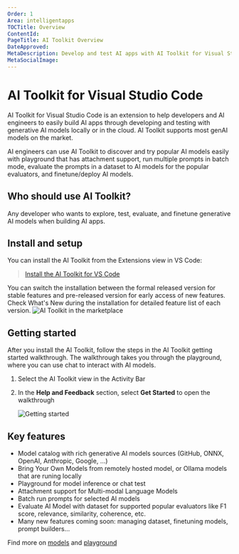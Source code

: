 ```yaml
---
Order: 1
Area: intelligentapps
TOCTitle: Overview
ContentId:
PageTitle: AI Toolkit Overview
DateApproved:
MetaDescription: Develop and test AI apps with AI Toolkit for Visual Studio Code. Inference test, batch run, evaluate, finetune and deploy LLMs and SLMs.
MetaSocialImage:
---
```


# AI Toolkit for Visual Studio Code


AI Toolkit for Visual Studio Code is an extension to help developers and AI engineers to easily build AI apps through developing and testing with generative AI models locally or in the cloud. AI Toolkit supports most genAI models on the market.

AI engineers can use AI Toolkit to discover and try popular AI models easily with playground that has attachment support, run multiple prompts in batch mode, evaluate the prompts in a dataset to AI models for the popular evaluators, and finetune/deploy AI models.

## Who should use AI Toolkit?

Any developer who wants to explore, test, evaluate, and finetune generative AI models when building AI apps.

## Install and setup

You can install the AI Toolkit from the Extensions view in VS Code:

> <a class="install-extension-btn" href="vscode:extension/ms-windows-ai-studio.windows-ai-studio">Install the AI Toolkit for VS Code</a>

You can switch the installation between the formal released version for stable features and pre-released version for early access of new features. Check What's New during the installation for detailed feature list of each version.
![AI Toolkit in the marketplace](./images/overview/install.png)

## Getting started

After you install the AI Toolkit, follow the steps in the AI Toolkit getting started walkthrough. The walkthrough takes you through the playground, where you can use chat to interact with AI models.

1. Select the AI Toolkit view in the Activity Bar

1. In the **Help and Feedback** section, select **Get Started** to open the walkthrough

    ![Getting started](./images/overview/get_started.png)


## Key features

- Model catalog with rich generative AI models sources (GitHub, ONNX, OpenAI, Anthropic, Google, ...)
- Bring Your Own Models from remotely hosted model, or Ollama models that are runing locally
- Playground for model inference or chat test
- Attachment support for Multi-modal Language Models
- Batch run prompts for selected AI models
- Evaluate AI Model with dataset for supported popular evaluators like F1 score, relevance, similarity, coherence, etc.
- Many new features coming soon: managing dataset, finetuning models, prompt builders...

Find more on [models](./models.md) and [playground](./playground.md)